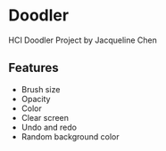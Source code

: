 # Doodler
HCI Doodler Project by Jacqueline Chen

## Features
* Brush size
* Opacity
* Color
* Clear screen
* Undo and redo
* Random background color
